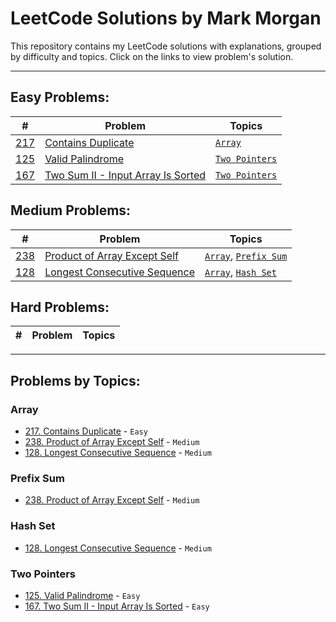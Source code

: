 # LeetCode Solutions by Mark Morgan

This repository contains my LeetCode solutions with explanations, grouped by difficulty and topics. Click on the links to view problem's solution.

---

## Easy Problems:

| #                                      | Problem                                                     | Topics                          |
| -------------------------------------- | ----------------------------------------------------------- | ------------------------------- |
| [217](Problems/217-containsDuplicate/) | [Contains Duplicate](Problems/217-containsDuplicate/)       | [`Array`](#array)               |
| [125](Problems/125-validPalindrome/)   | [Valid Palindrome](Problems/125-validPalindrome/)           | [`Two Pointers`](#two-pointers) |
| [167](Problems/167-twoSum2/)           | [Two Sum II - Input Array Is Sorted](Problems/167-twoSum2/) | [`Two Pointers`](#two-pointers) |

## Medium Problems:

| #                                       | Problem                                                          | Topics                                         |
| --------------------------------------- | ---------------------------------------------------------------- | ---------------------------------------------- |
| [238](Problems/238-productExceptSelf/)  | [Product of Array Except Self](Problems/238-productExceptSelf/)  | [`Array`](#array), [`Prefix Sum`](#prefix-sum) |
| [128](Problems/128-longestConsecutive/) | [Longest Consecutive Sequence](Problems/128-longestConsecutive/) | [`Array`](#array), [`Hash Set`](#hash-set)     |

## Hard Problems:

| #   | Problem | Topics |
| --- | ------- | ------ |

---

## Problems by Topics:

### Array

- [217. Contains Duplicate](Problems/217-containsDuplicate/) - `Easy`
- [238. Product of Array Except Self](Problems/238-productExceptSelf/) - `Medium`
- [128. Longest Consecutive Sequence](Problems/128-longestConsecutive/) - `Medium`

### Prefix Sum

- [238. Product of Array Except Self](Problems/238-productExceptSelf/) - `Medium`

### Hash Set

- [128. Longest Consecutive Sequence](Problems/128-longestConsecutive/) - `Medium`

### Two Pointers

- [125. Valid Palindrome](Problems/125-validPalindrome/) - `Easy`
- [167. Two Sum II - Input Array Is Sorted](Problems/167-twoSum2/) - `Easy`

